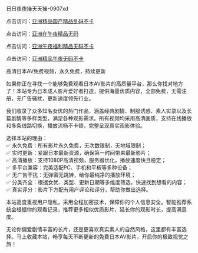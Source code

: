 日日夜夜操天天操-0907xd


点击访问：<a href="https://heiliaoow5kzm.pages.dev/">亚洲精品国产精品乱码不卡</a>

点击访问：<a href="https://heiliaoll4qsx.pages.dev/">亚洲在午夜精品无码</a>

点击访问：<a href="https://heiliaoxwd5i8.pages.dev/">亚洲午夜福利精品无码不卡</a>

点击访问：<a href="https://heiliaowt0d7p.pages.dev/">亚洲精品午夜无码不卡</a>

高清日本AV免费视频，永久免费，持续更新

如果你正在寻找一个能够免费观看日本AV影片的高质量平台，那么你找对地方了！本站专为日本成人影片爱好者打造，提供海量优质内容，全部免费，无需注册，无广告骚扰，更新速度领先行业。

我们收录了众多知名女优的热门作品，涵盖经典剧情、制服诱惑、素人实录以及长篇剧情等多样类型，满足各种观影需求。所有视频均采用高清画质，支持在线播放和多条线路切换，播放流畅不卡顿，完整呈现真实观影体验。

选择本站的理由：  
✅ 永久免费：所有影片永久免费，无次数限制，无地域限制；  
✅ 实时更新：紧跟日本最新资源，确保第一时间带来最新影片；  
✅ 高清播放：支持1080P高清视频，服务器优化，播放速度快且稳定；  
✅ 多平台兼容：完美适配PC、手机和平板等多种设备；  
✅ 无广告干扰：无弹窗无跳转，给你最纯净的播放环境；  
✅ 分类齐全：根据女优、类型、更新日期等多维度筛选，快速找到想看的内容；  
✅ 真实评分：影片下方配有用户评论和评分，帮助你做出选择。

本站高度重视用户隐私，采用全程加密技术，保障你的个人信息安全。智能推荐系统会根据你的观看记录，推荐更多相似优质影片，延长你的观影时长，提高满意度。

无论你偏爱剧情丰富的长片，还是更喜欢真实素人的自然风格，这里都有丰富选择。马上收藏本站，畅享每天不断更新的免费日本AV影片，开启你的极致视觉之旅！

<span style="display:none;">[Canonical link]( https://github.com/duan287/85202 ）</span>
